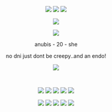 <p align="center">
  
<img src="https://github.com/user-attachments/assets/36ecad6e-7ccb-4d24-8021-258c41956a40">
<img src="https://komarev.com/ghpvc/?username=tamagotchiplus&color=blue"> 
<img src="https://github.com/user-attachments/assets/36ecad6e-7ccb-4d24-8021-258c41956a40">

</p>

<p align="center">
  <img src="https://github.com/user-attachments/assets/c9f83f73-bd25-43a0-8029-4a77b60b7e91" />
</p>
<p align="center">
  <img src="https://github.com/user-attachments/assets/ffbea71c-c694-4a56-a140-29b30682f2ef" />
</p>

<p align="center">
anubis - 20 - she
  <br>
<p align="center">
    no dni just dont be creepy..and an endo!
</p>

<p align="center">
  <img src="https://github.com/user-attachments/assets/c9f83f73-bd25-43a0-8029-4a77b60b7e91" />
</p>
<br>
<p align="center">
  <img src="https://github.com/user-attachments/assets/a42d6065-a4f0-4c26-b102-6fc8fa16618a" />
  <img src="https://github.com/user-attachments/assets/db3cee0a-0665-43b3-a16f-6515a331e6ac" />
   <img src="https://github.com/user-attachments/assets/5b26f8ab-d8f9-4975-8c95-dcef453d601e" />
    <img src="https://github.com/user-attachments/assets/9b061db0-7bde-4be6-9c67-0c47ba233c5e" />
    <img src="https://github.com/user-attachments/assets/0a76704c-1a02-44d1-9095-82c3f2d553a9" />
</p>
<p align="center">
 <img src="https://github.com/user-attachments/assets/c06f2278-ce5c-413d-9b42-24980821f594" />
 <img src="https://github.com/user-attachments/assets/9d267bde-e638-456f-9404-cf8d741532e8" />
 <img src="https://github.com/user-attachments/assets/5fc5fd0b-56c1-47c6-8984-7b8098959d59" />
<img src="https://github.com/user-attachments/assets/79e45921-bf60-4dea-afb4-1be65ac31529" />
 <img src="https://github.com/user-attachments/assets/dd1ecd09-e4a0-4680-af84-b900a5905d4d" />
</p>
